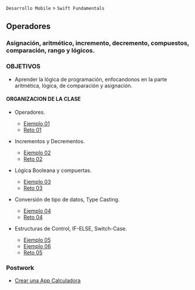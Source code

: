 `Desarrollo Mobile` > `Swift Fundamentals`


## Operadores 

### Asignación, aritmético, incremento, decremento, compuestos, comparación, rango y lógicos.

### OBJETIVOS 

- Aprender la lógica de programación, enfocandonos en la parte aritmética, lógica, de comparación y asignación.

#### ORGANIZACION DE LA CLASE 

- Operadores.

	- [Ejemplo 01](Ejemplo-01)
	- [Reto 01](Reto-01)

- Incrementos y Decrementos.

	- [Ejemplo 02](Ejemplo-02)
	- [Reto 02](Reto-02)

- Lógica Booleana y compuertas.

	- [Ejemplo 03](Ejemplo-03)
	- [Reto 03](Reto-03)
	
- Conversión de tipo de datos, Type Casting.

	- [Ejemplo 04](Ejemplo-04)
	- [Reto 04](Reto-04)

- Estructuras de Control, IF-ELSE, Switch-Case.

	- [Ejemplo 05](Ejemplo-05)
	- [Ejemplo 06](Ejemplo-06)
	- [Reto 05](Reto-05)


### Postwork

- [Crear una App Calculadora](Postwork)
